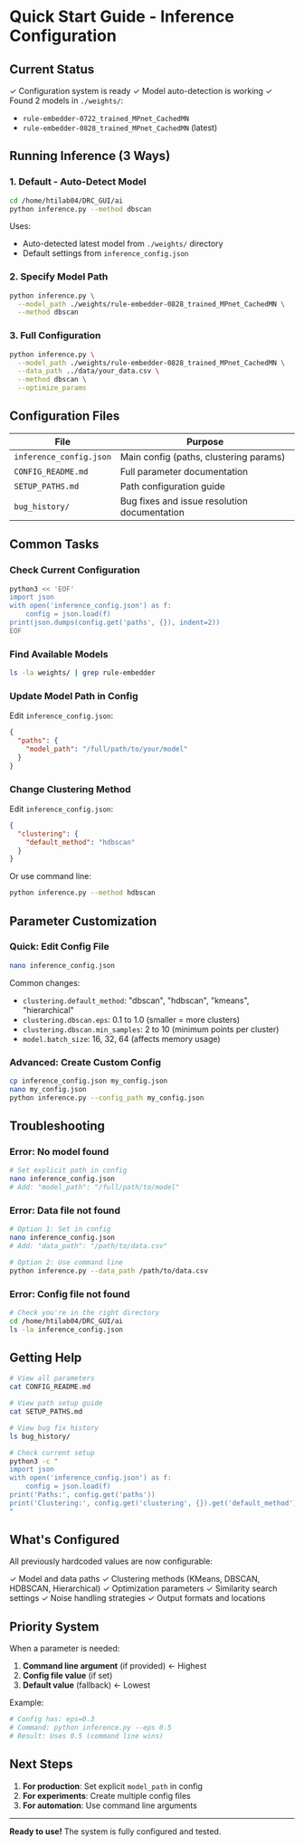 # Quick Start Guide - Inference Configuration

## Current Status

✓ Configuration system is ready
✓ Model auto-detection is working
✓ Found 2 models in `./weights/`:
  - `rule-embedder-0722_trained_MPnet_CachedMN`
  - `rule-embedder-0828_trained_MPnet_CachedMN` (latest)

## Running Inference (3 Ways)

### 1. Default - Auto-Detect Model

```bash
cd /home/htilab04/DRC_GUI/ai
python inference.py --method dbscan
```

Uses:
- Auto-detected latest model from `./weights/` directory
- Default settings from `inference_config.json`

### 2. Specify Model Path

```bash
python inference.py \
  --model_path ./weights/rule-embedder-0828_trained_MPnet_CachedMN \
  --method dbscan
```

### 3. Full Configuration

```bash
python inference.py \
  --model_path ./weights/rule-embedder-0828_trained_MPnet_CachedMN \
  --data_path ../data/your_data.csv \
  --method dbscan \
  --optimize_params
```

## Configuration Files

| File | Purpose |
|------|---------|
| `inference_config.json` | Main config (paths, clustering params) |
| `CONFIG_README.md` | Full parameter documentation |
| `SETUP_PATHS.md` | Path configuration guide |
| `bug_history/` | Bug fixes and issue resolution documentation |

## Common Tasks

### Check Current Configuration

```bash
python3 << 'EOF'
import json
with open('inference_config.json') as f:
    config = json.load(f)
print(json.dumps(config.get('paths', {}), indent=2))
EOF
```

### Find Available Models

```bash
ls -la weights/ | grep rule-embedder
```

### Update Model Path in Config

Edit `inference_config.json`:
```json
{
  "paths": {
    "model_path": "/full/path/to/your/model"
  }
}
```

### Change Clustering Method

Edit `inference_config.json`:
```json
{
  "clustering": {
    "default_method": "hdbscan"
  }
}
```

Or use command line:
```bash
python inference.py --method hdbscan
```

## Parameter Customization

### Quick: Edit Config File

```bash
nano inference_config.json
```

Common changes:
- `clustering.default_method`: "dbscan", "hdbscan", "kmeans", "hierarchical"
- `clustering.dbscan.eps`: 0.1 to 1.0 (smaller = more clusters)
- `clustering.dbscan.min_samples`: 2 to 10 (minimum points per cluster)
- `model.batch_size`: 16, 32, 64 (affects memory usage)

### Advanced: Create Custom Config

```bash
cp inference_config.json my_config.json
nano my_config.json
python inference.py --config_path my_config.json
```

## Troubleshooting

### Error: No model found
```bash
# Set explicit path in config
nano inference_config.json
# Add: "model_path": "/full/path/to/model"
```

### Error: Data file not found
```bash
# Option 1: Set in config
nano inference_config.json
# Add: "data_path": "/path/to/data.csv"

# Option 2: Use command line
python inference.py --data_path /path/to/data.csv
```

### Error: Config file not found
```bash
# Check you're in the right directory
cd /home/htilab04/DRC_GUI/ai
ls -la inference_config.json
```

## Getting Help

```bash
# View all parameters
cat CONFIG_README.md

# View path setup guide
cat SETUP_PATHS.md

# View bug fix history
ls bug_history/

# Check current setup
python3 -c "
import json
with open('inference_config.json') as f:
    config = json.load(f)
print('Paths:', config.get('paths'))
print('Clustering:', config.get('clustering', {}).get('default_method'))
"
```

## What's Configured

All previously hardcoded values are now configurable:

✓ Model and data paths
✓ Clustering methods (KMeans, DBSCAN, HDBSCAN, Hierarchical)
✓ Optimization parameters
✓ Similarity search settings
✓ Noise handling strategies
✓ Output formats and locations

## Priority System

When a parameter is needed:
1. **Command line argument** (if provided) ← Highest
2. **Config file value** (if set)
3. **Default value** (fallback) ← Lowest

Example:
```bash
# Config has: eps=0.3
# Command: python inference.py --eps 0.5
# Result: Uses 0.5 (command line wins)
```

## Next Steps

1. **For production**: Set explicit `model_path` in config
2. **For experiments**: Create multiple config files
3. **For automation**: Use command line arguments

---

**Ready to use!** The system is fully configured and tested.
